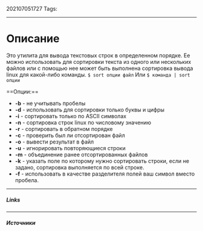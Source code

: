 202107051727
Tags:
___
# Описание
 Это утилита для вывода текстовых строк в определенном порядке. 
 Ее можно использовать для сортировки текста из одного или нескольких файлов или c помощью нее может быть выполнена сортировка вывода linux для какой-либо команды.
`$ sort опции файл`
Или
`$ команда | sort опции`

==Опции:==
-   **-b** - не учитывать пробелы
-   **-d** - использовать для сортировки только буквы и цифры
-   **-i** - сортировать только по ASCII символах
-   **-n** - сортировка строк linux по числовому значению
-   **-r** - сортировать в обратном порядке
-   **-с** - проверить был ли отсортирован файл
-   **-o** - вывести результат в файл
-   **-u** - игнорировать повторяющиеся строки
-   **-m** - объединение ранее отсортированных файлов
-   **-k** - указать поле по которому нужно сортировать строки, если не задано, сортировка выполняется по всей строке.
-   **-f** - использовать в качестве разделителя полей ваш символ вместо пробела.


___
##### Links


---
##### Источники
